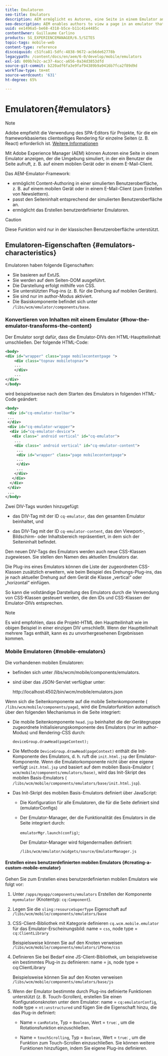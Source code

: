 ```yaml
---
title: Emulatoren
seo-title: Emulators
description: AEM ermöglicht es Autoren, eine Seite in einem Emulator anzuzeigen, der die Umgebung simuliert, in der ein Benutzer die Seite aufruft.
seo-description: AEM enables authors to view a page in an emulator that simulates the environment in which an end-user will view the page
uuid: ee1496a5-be68-4318-b5ce-b11c41e4485c
contentOwner: Guillaume Carlino
products: SG_EXPERIENCEMANAGER/6.5/SITES
topic-tags: mobile-web
content-type: reference
discoiquuid: c51fca81-5dfc-4838-9672-acb6de62778b
legacypath: /content/docs/en/aem/6-0/develop/mobile/emulators
exl-id: 009b7e2c-ac37-4acc-a656-0a34d3853dfd
source-git-commit: b220adf6fa3e9faf94389b9a9416b7fca2f89d9d
workflow-type: tm+mt
source-wordcount: '631'
ht-degree: 65%

---
```


# Emulatoren{#emulators}

>[!NOTE]
>
>Adobe empfiehlt die Verwendung des SPA-Editors für Projekte, für die ein frameworkbasiertes clientseitiges Rendering für einzelne Seiten (z. B. React) erforderlich ist. [Weitere Informationen](/help/sites-developing/spa-overview.md)

Mit Adobe Experience Manager (AEM) können Autoren eine Seite in einem Emulator anzeigen, der die Umgebung simuliert, in der ein Benutzer die Seite aufruft, z. B. auf einem mobilen Gerät oder in einem E-Mail-Client.

Das AEM-Emulator-Framework:

* ermöglicht Content-Authoring in einer simulierten Benutzeroberfläche, z. B. auf einem mobilen Gerät oder in einem E-Mail-Client (zum Erstellen von Newslettern).
* passt den Seiteninhalt entsprechend der simulierten Benutzeroberfläche an.
* ermöglicht das Erstellen benutzerdefinierter Emulatoren.

>[!CAUTION]
>
>Diese Funktion wird nur in der klassischen Benutzeroberfläche unterstützt.

## Emulatoren-Eigenschaften {#emulators-characteristics}

Emulatoren haben folgende Eigenschaften:

* Sie basieren auf ExtJS.
* Sie werden auf dem Seiten-DOM ausgeführt.
* Die Darstellung erfolgt mithilfe von CSS.
* Sie unterstützten Plug-ins (z. B. für die Drehung auf mobilen Geräten).
* Sie sind nur im author-Modus aktiviert.
* Die Basiskomponente befindet sich unter `/libs/wcm/emulator/components/base`.

### Konvertieren von Inhalten mit einem Emulator {#how-the-emulator-transforms-the-content}

Der Emulator sorgt dafür, dass die Emulator-DIVs den HTML-Hauptteilinhalt umschließen. Der folgende HTML-Code:

```xml
<body>
<div id="wrapper" class="page mobilecontentpage ">
    <div class="topnav mobiletopnav">
    ...
    </div>
    ...
</div>
</body>
```

wird beispielsweise nach dem Starten des Emulators in folgenden HTML-Code geändert:

```xml
<body>
 <div id="cq-emulator-toolbar">
 ...
 </div>
 <div id="cq-emulator-wrapper">
  <div id="cq-emulator-device">
   <div class=" android vertical" id="cq-emulator">
    ...
    <div class=" android vertical" id="cq-emulator-content">
     ...
     <div id="wrapper" class="page mobilecontentpage">
     ...
     </div>
     ...
    </div>
   </div>
  </div>
 </div>
 ...
</body>
```

Zwei DIV-Tags wurden hinzugefügt:

* das DIV-Tag mit der ID `cq-emulator`, das den gesamten Emulator beinhaltet, und

* das DIV-Tag mit der ID `cq-emulator-content`, das den Viewport-, Bildschirm- oder Inhaltsbereich repräsentiert, in dem sich der Seiteninhalt befindet.

Den neuen DIV-Tags des Emulators werden auch neue CSS-Klassen zugewiesen. Sie stellen den Namen des aktuellen Emulators dar.

Die Plug-ins eines Emulators können die Liste der zugeordneten CSS-Klassen zusätzlich erweitern, wie beim Beispiel des Drehungs-Plug-ins, das je nach aktueller Drehung auf dem Gerät die Klasse „vertical“ oder „horizontal“ einfügen.

So kann die vollständige Darstellung des Emulators durch die Verwendung von CSS-Klassen gesteuert werden, die den IDs und CSS-Klassen der Emulator-DIVs entsprechen.

>[!NOTE]
>
>Es wird empfohlen, dass die Projekt-HTML den Hauptteilinhalt wie im obigen Beispiel in einer einzigen DIV umschließt. Wenn der Hauptteilinhalt mehrere Tags enthält, kann es zu unvorhergesehenen Ergebnissen kommen.

### Mobile Emulatoren {#mobile-emulators}

Die vorhandenen mobilen Emulatoren:

* befinden sich unter /libs/wcm/mobile/components/emulators.
* sind über das JSON-Servlet verfügbar unter:

   http://localhost:4502/bin/wcm/mobile/emulators.json

Wenn sich die Seitenkomponente auf die mobile Seitenkomponente ( `/libs/wcm/mobile/components/page`), wird die Emulatorfunktion automatisch über den folgenden Mechanismus in die Seite integriert:

* Die mobile Seitenkomponente `head.jsp` beinhaltet die der Gerätegruppe zugeordnete Initialisierungskomponente des Emulators (nur im author-Modus) und Rendering-CSS durch:

   `deviceGroup.drawHead(pageContext);`

* Die Methode `DeviceGroup.drawHead(pageContext)` enthält die Init-Komponente des Emulators, d. h. ruft die `init.html.jsp` der Emulator-Komponente. Wenn die Emulatorkomponente nicht über eine eigene verfügt `init.html.jsp` und basiert auf dem mobilen Basis-Emulator ( `wcm/mobile/components/emulators/base)`, wird das Init-Skript des mobilen Basis-Emulators ( `/libs/wcm/mobile/components/emulators/base/init.html.jsp`).

* Das Init-Skript des mobilen Basis-Emulators definiert über JavaScript:

   * Die Konfiguration für alle Emulatoren, die für die Seite definiert sind (emulatorConfigs)
   * Der Emulator-Manager, der die Funktionalität des Emulators in die Seite integriert durch:

      `emulatorMgr.launch(config)`;

      Der Emulator-Manager wird folgendermaßen definiert:

      `/libs/wcm/emulator/widgets/source/EmulatorManager.js`

#### Erstellen eines benutzerdefinierten mobilen Emulators {#creating-a-custom-mobile-emulator}

Gehen Sie zum Erstellen eines benutzerdefinierten mobilen Emulators wie folgt vor:

1. Unter `/apps/myapp/components/emulators` Erstellen der Komponente `myemulator` (Knotentyp: `cq:Component`).

1. Legen Sie die `sling:resourceSuperType` Eigenschaft auf `/libs/wcm/mobile/components/emulators/base`

1. CSS-Client-Bibliothek mit Kategorie definieren `cq.wcm.mobile.emulator` für das Emulator-Erscheinungsbild: name = `css`, node type = `cq:ClientLibrary`

   Beispielsweise können Sie auf den Knoten verweisen `/libs/wcm/mobile/components/emulators/iPhone/css`

1. Definieren Sie bei Bedarf eine JS-Client-Bibliothek, um beispielsweise ein bestimmtes Plug-in zu definieren: name = js, node type = cq:ClientLibrary

   Beispielsweise können Sie auf den Knoten verweisen `/libs/wcm/mobile/components/emulators/base/js`

1. Wenn der Emulator bestimmte durch Plug-ins definierte Funktionen unterstützt (z. B. Touch-Scrollen), erstellen Sie einen Konfigurationsknoten unter dem Emulator: name = `cq:emulatorConfig`, node type = `nt:unstructured` und fügen Sie die Eigenschaft hinzu, die das Plug-in definiert:

   * Name = `canRotate`, Typ = `Boolean`, Wert = `true`: , um die Rotationsfunktion einzuschließen.

   * Name = `touchScrolling`, Typ = `Boolean`, Wert = `true`: , um die Funktion zum Touch-Scrollen einzuschließen.
   Sie können weitere Funktionen hinzufügen, indem Sie eigene Plug-ins definieren.
